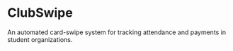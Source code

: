 # ClubSwipe
An automated card-swipe system for tracking attendance and payments in student organizations.
